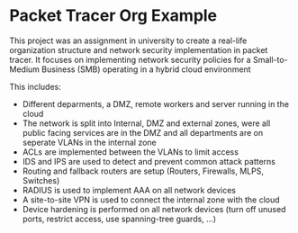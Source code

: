 # Packet Tracer Org Example

This project was an assignment in university to create a real-life organization structure and network security implementation in packet tracer. 
It focuses on implementing network security policies for a Small-to-Medium Business (SMB) operating in a hybrid cloud environment

This includes:
 - Different deparments, a DMZ, remote workers and server running in the cloud
 - The network is split into Internal, DMZ and external zones, were all public facing services are in the DMZ and all departments are on seperate VLANs in the internal zone
 - ACLs are implemented between the VLANs to limit access
 - IDS and IPS are used to detect and prevent common attack patterns
 - Routing and fallback routers are setup (Routers, Firewalls, MLPS, Switches)
 - RADIUS is used to implement AAA on all network devices
 - A site-to-site VPN is used to connect the internal zone with the cloud
 - Device hardening is performed on all network devices (turn off unused ports, restrict access, use spanning-tree guards, ...)

